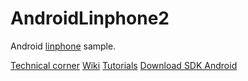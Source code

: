 # AndroidLinphone2

Android [linphone](https://linphone.org) sample.

[Technical corner](https://www.linphone.org/technical-corner/liblinphone)
[Wiki](https://wiki.linphone.org/xwiki/wiki/public/view/Lib/Getting%20started/Android)
[Tutorials](https://gitlab.linphone.org/BC/public/tutorials/-/tree/master/android)
[Download SDK Android](https://download.linphone.org/releases/maven_repository/org/linphone/linphone-sdk-android)
